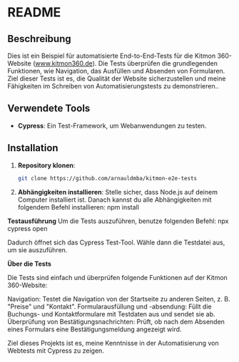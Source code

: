 # README

## Beschreibung

Dies ist ein Beispiel für automatisierte End-to-End-Tests für die Kitmon 360-Website (www.kitmon360.de). Die Tests überprüfen die grundlegenden Funktionen, wie Navigation, das Ausfüllen und Absenden von Formularen. Ziel dieser Tests ist es, die Qualität der Website sicherzustellen und meine Fähigkeiten im Schreiben von Automatisierungstests zu demonstrieren..

## Verwendete Tools

- **Cypress**: Ein Test-Framework, um Webanwendungen zu testen.

## Installation

1. **Repository klonen**:
   ```bash
   git clone https://github.com/arnauldmba/kitmon-e2e-tests

2. **Abhängigkeiten installieren**: Stelle sicher, dass Node.js auf deinem Computer installiert ist. Danach kannst du alle Abhängigkeiten mit folgendem Befehl installieren:
   npm install

**Testausführung**
Um die Tests auszuführen, benutze folgenden Befehl:
  npx cypress open



Dadurch öffnet sich das Cypress Test-Tool. Wähle dann die Testdatei aus, um sie auszuführen.

**Über die Tests**

  Die Tests sind einfach und überprüfen folgende Funktionen auf der Kitmon 360-Website:

  Navigation: Testet die Navigation von der Startseite zu anderen Seiten, z. B. "Preise" und "Kontakt".
  Formularausfüllung und -absendung: Füllt die Buchungs- und Kontaktformulare mit Testdaten aus und sendet sie ab.
  Überprüfung von Bestätigungsnachrichten: Prüft, ob nach dem Absenden eines Formulars eine Bestätigungsmeldung angezeigt wird.

Ziel dieses Projekts ist es, meine Kenntnisse in der Automatisierung von Webtests mit Cypress zu zeigen.
